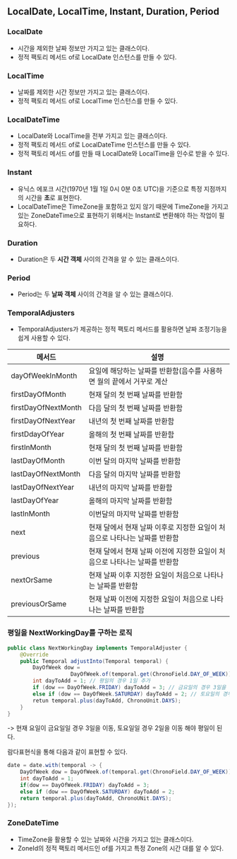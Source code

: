 ## LocalDate, LocalTime, Instant, Duration, Period

### LocalDate
- 시간을 제외한 날짜 정보만 가지고 있는 클래스이다.
- 정적 팩토리 메서드 of로 LocalDate 인스턴스를 만들 수 있다.
### LocalTime
- 날짜를 제외한 시간 정보만 가지고 있는 클래스이다.
- 정적 팩토리 메서드 of로 LocalTime 인스턴스를 만들 수 있다.
### LocalDateTime
- LocalDate와 LocalTime을 전부 가지고 있는 클래스이다.
- 정적 팩토리 메서드 of로 LocalDateTime 인스턴스를 만들 수 있다.
- 정적 팩토리 메서드 of를 만들 때 LocalDate와 LocalTime을 인수로 받을 수 있다.
### Instant
- 유닉스 에포크 시간(1970년 1월 1일 0시 0분 0초 UTC)을 기준으로 특정 지점까지의 시간을 **초**로 표현한다.
- LocalDateTime은 TimeZone을 포함하고 있지 않기 때문에 TimeZone을 가지고 있는 ZoneDateTime으로 표현하기 위해서는 Instant로 변환해야 하는 작업이 필요하다.
### Duration
- Duration은 두 **시간 객체** 사이의 간격을 알 수 있는 클래스이다.
### Period
- Period는 두 **날짜 객체** 사이의 간격을 알 수 있는 클래스이다.

### TemporalAdjusters
- TemporalAdjusters가 제공하는 정적 팩토리 메서드를 활용하면 날짜 조정기능을 쉽게 사용할 수 있다.

|메서드|설명|
|---|---|
|dayOfWeekInMonth|요일에 해당하는 날짜를 반환함(음수를 사용하면 월의 끝에서 거꾸로 계산|
|firstDayOfMonth|현재 달의 첫 번째 날짜를 반환함|
|firstDayOfNextMonth|다음 달의 첫 번째 날짜를 반환함|
|firstDayOfNextYear|내년의 첫 번째 날짜를 반환함|
|firstDdayOfYear|올해의 첫 번째 날짜를 반환함|
|firstInMonth|현재 달의 첫 번째 날짜를 반환함|
|lastDayOfMonth|이번 달의 마지막 날짜를 반환함|
|lastDayOfNextMonth|다음 달의 마지막 날짜를 반환함|
|lastDayOfNextYear|내년의 마지막 날짜를 반환함|
|lastDayOfYear|올해의 마지막 날짜를 반환함|
|lastInMonth|이번달의 마지막 날짜를 반환함|
|next|현재 달에서 현재 날짜 이후로 지정한 요일이 처음으로 나타나는 날짜를 반환함|
|previous|현재 달에서 현재 날짜 이전에 지정한 요일이 처음으로 나타나는 날짜를 반환함|
|nextOrSame|현재 날짜 이후 지정한 요일이 처음으로 나타나는 날짜를 반환함|
|previousOrSame|현재 날짜 이전에 지정한 요일이 처음으로 나타나는 날짜를 반환함|

### 평일을 NextWorkingDay를 구하는 로직
```java
public class NextWorkingDay implements TemporalAdjuster {
	@Override
    public Temporal adjustInto(Temporal temporal) {
    	DayOfWeek dow = 
        			DayOfWeek.of(temporal.get(ChronoField.DAY_OF_WEEK));
		int dayToAdd = 1; // 평일의 경우 1일 추가
        if (dow == DayOfWeek.FRIDAY) dayToAdd = 3; // 금요일의 경우 3일을 추가해야 월요일이 된다.
        else if (dow == DayOfWeek.SATURDAY) dayToAdd = 2; // 토요일의 경우 2일을 더해야 월요일이 된다.
        retun temporal.plus(dayToAdd, ChronoUnit.DAYS);
    }
}
```

-> 현재 요일이 금요일일 경우 3일을 이동, 토요일일 경우 2일을 이동 해야 평일이 된다.

람다표현식을 통해 다음과 같이 표현할 수 있다.
```java
date = date.with(temporal -> {
	DayOfWeek dow = DayOfWeek.of(temporal.get(ChronoField.DAY_OF_WEEK));
    int dayToAdd = 1;
    if(dow == DayOfWeek.FRIDAY) dayToAdd = 3;
    else if (dow == DayOfWeek.SATURDAY) dayToAdd = 2;
    return temporal.plus(dayToAdd, ChronoUNit.DAYS);
});
```

### ZoneDateTime
- TimeZone을 활용할 수 있는 날짜와 시간을 가지고 있는 클래스이다.
- ZoneId의 정적 팩토리 메서드인 of를 가지고 특정 Zone의 시간 대를 알 수 있다.
